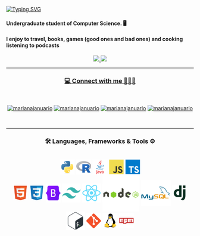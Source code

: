 [![Typing SVG](https://readme-typing-svg.herokuapp.com?font=Libre+Baskerville&duration=4800&color=C70CA3&lines=Hi+everyone!++%F0%9F%99%8B%E2%80%8D%E2%99%80%EF%B8%8F;I'm+Mariana+and+this+is+my+GitHub+%F0%9F%91%A9%E2%80%8D%F0%9F%92%BB;Feel+free+to+contact+me+anytime+%F0%9F%93%B2)](https://git.io/typing-svg)

#### Undergraduate student of Computer Science. 🖥️
#### I enjoy to travel, books, games (good ones and bad ones) and cooking listening to podcasts


<div align="center">
  <a href="https://github.com/Marianadlj">
  <img height="150em" src="https://github-readme-stats.vercel.app/api?username=Marianadlj&show_icons=true&theme=dracula&include_all_commits=true&count_private=true"/>
  <img height="150em" src="https://github-readme-stats.vercel.app/api/top-langs/?username=Marianadlj&layout=compact&langs_count=7&theme=dracula"/>
 </div>
  
 <hr>
<h3 align="center">💻 Connect with me 👩🏻‍💻</h3>
<div>
  <br>
<p align="center">
<a href="https://www.linkedin.com/in/marianalimajanu%C3%A1rio/" target="blank"><img align="center" src="https://raw.githubusercontent.com/rahuldkjain/github-profile-readme-generator/master/src/images/icons/Social/linked-in-alt.svg" alt="marianajanuario" height="30" width="40" /></a>
<a href="https://dev.to/marianadlj" target="blank"><img align="center" src="https://raw.githubusercontent.com/rahuldkjain/github-profile-readme-generator/master/src/images/icons/Social/devto.svg" alt="marianajanuario" height="30" width="40" /></a>
<a href="mailto:marianalimajanuario@gmail.com" target="blank"><img align="center" src="https://cdn-icons-png.flaticon.com/512/281/281769.png" alt="marianajanuario" height="35" width="35" /></a>
<a href="https://api.whatsapp.com/send?phone=+5584999563459&text=Oi! Podemos conversar?" target="blank"><img align="center" src="https://raw.githubusercontent.com/rahuldkjain/github-profile-readme-generator/master/src/images/icons/Social/whatsapp.svg" alt="marianajanuario" height="30" width="40" /></a>
</p><br>
</div>
  
  
  <hr>
<h3 align="center">🛠 Languages, Frameworks & Tools ⚙️</h3>

<div align="center" style="display: inline_block">
  <br>
  <img align="center" src="https://raw.githubusercontent.com/devicons/devicon/master/icons/python/python-original.svg" alt="python" width="40" height="40"/> 
  <img align="center" src="https://raw.githubusercontent.com/devicons/devicon/1119b9f84c0290e0f0b38982099a2bd027a48bf1/icons/r/r-original.svg" alt="R" width="40" height="40"/> 
  <img align="center" src="https://raw.githubusercontent.com/devicons/devicon/2ae2a900d2f041da66e950e4d48052658d850630/icons/java/java-original-wordmark.svg" alt="java" width="40" height="40"/>
  <img align="center" src="https://raw.githubusercontent.com/devicons/devicon/master/icons/javascript/javascript-original.svg" alt="javascript" width="40" height="40"/>
  <img align="center" src="https://raw.githubusercontent.com/devicons/devicon/master/icons/typescript/typescript-original.svg" alt="typescript" width="40" height="40"/>   
  
  <br>
  
   <img align="center" src="https://raw.githubusercontent.com/devicons/devicon/master/icons/html5/html5-original.svg" alt="html" width="40" height="40"/>
  <img align="center" src="https://raw.githubusercontent.com/devicons/devicon/master/icons/css3/css3-original.svg" alt="css" width="40" height="40"/>
  <img align="center" src="https://raw.githubusercontent.com/devicons/devicon/2ae2a900d2f041da66e950e4d48052658d850630/icons/bootstrap/bootstrap-original.svg" alt="bootstrap" width="40" height="50"/>
  <img align="center" src="https://raw.githubusercontent.com/devicons/devicon/1119b9f84c0290e0f0b38982099a2bd027a48bf1/icons/tailwindcss/tailwindcss-plain.svg" alt="tailwindcss" width="50" height="50"/>
  <img align="center" src="https://raw.githubusercontent.com/devicons/devicon/1119b9f84c0290e0f0b38982099a2bd027a48bf1/icons/react/react-original.svg" alt="reactjs" width="50" height="50"/>
  <img align="center" src="https://raw.githubusercontent.com/devicons/devicon/master/icons/nodejs/nodejs-original-wordmark.svg" alt="nodejs" width="100" height="100"/>
  <img align="center" src="https://raw.githubusercontent.com/devicons/devicon/master/icons/mysql/mysql-original-wordmark.svg" alt="mysql" width="80" height="70"/>
  <img align="center" src="https://raw.githubusercontent.com/devicons/devicon/1119b9f84c0290e0f0b38982099a2bd027a48bf1/icons/django/django-plain.svg" alt="django" width="40" height="40"/>
  
  <br>
  <img align="center" src="https://raw.githubusercontent.com/devicons/devicon/1119b9f84c0290e0f0b38982099a2bd027a48bf1/icons/bash/bash-original.svg" alt="bash" width="50" height="50"/>
  <img align="center" src="https://raw.githubusercontent.com/devicons/devicon/master/icons/git/git-original.svg" alt="git" width="40" height="40"/>
  <img align="center" src="https://raw.githubusercontent.com/devicons/devicon/master/icons/linux/linux-original.svg" alt="linux" width="40" height="40"/>
  <img align="center" src="https://raw.githubusercontent.com/devicons/devicon/1119b9f84c0290e0f0b38982099a2bd027a48bf1/icons/npm/npm-original-wordmark.svg" alt="npm" width="40" height="40"/>
